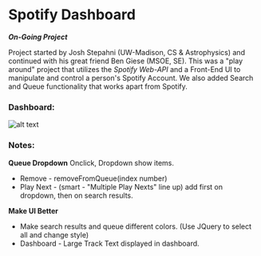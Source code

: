 # Spotify Dashboard
***On-Going Project***

Project started by Josh Stepahni (UW-Madison, CS & Astrophysics) and continued with his great friend Ben Giese (MSOE, SE). This was a "play around" project that utilizes the *Spotify Web-API* and a Front-End UI to manipulate and control a person's Spotify Account. We also added Search and Queue functionality that works apart from Spotify. 

### Dashboard: 
![alt text](https://github.com/jstephani2/dashboard/tree/master/public/images/README/Dashboard.png)

### Notes:

**Queue Dropdown**
Onclick, Dropdown show items.
- Remove - removeFromQueue(index number)
- Play Next - (smart - "Multiple Play Nexts" line up) add first on dropdown, then on search results.

**Make UI Better**
- Make search results and queue different colors. (Use JQuery to select all and change style)
- Dashboard - Large Track Text displayed in dashboard.

